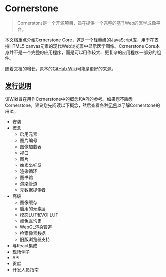 # Cornerstone
> Cornerstone是一个开源项目，旨在提供一个完整的基于Web的医学成像平台。

本文档重点介绍Cornerstone Core，这是一个轻量级的JavaScript库，用于在支持HTML5 canvas元素的现代Web浏览器中显示医学图像。Cornerstone Core本身并不是一个完整的应用程序，而是可以用作较大、更复杂的应用程序一部分的组件。

随着文档的增长，原本的[GitHub Wiki](https://github.com/cornerstonejs/cornerstone/wiki)可能是更好的来源。

## [发行说明](https://github.com/cornerstonejs/cornerstone/releases)

该Wiki旨在用作Cornerstone中的概念和API的参考。如果您不熟悉Cornerstone，建议您先阅读以下概念，然后查看各种[示例](https://rawgit.com/cornerstonejs/cornerstone/master/example/index.html)以了解Cornerstone的用法。

* 安装
* 概念
  * 启用元素
  * 图片编号
  * 图像加载器
  * 视口
  * 图片
  * 像素坐标系
  * 渲染循环
  * 图书馆
  * 渲染管道
  * 元数据提供者
* 高级
  * 图像缓存
  * 启用的元素层
  * 模态LUT和VOI LUT
  * 颜色查询表
  * WebGL渲染管道
  * 检索像素数据
  * 旧版浏览器支持
* 与React集成
* 现场例子
* API
* 贡献
* 开发人员指南